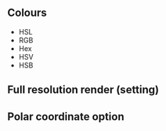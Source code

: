 ## Colours
- HSL
- RGB
- Hex
- HSV
- HSB
## Full resolution render (setting)
## Polar coordinate option